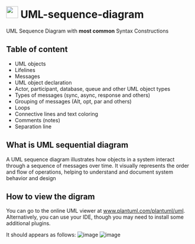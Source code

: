 # <img src="https://github.com/sssshefer/UML-sequence-diagram/assets/63253440/2fb31460-b94b-4740-a601-536a50ec243f" height="32"> UML-sequence-diagram
UML Sequence Diagram with **most common** Syntax Constructions 

## Table of content
  - UML objects
  - Lifelines
  - Messages
  - UML object declaration
  - Actor, participant, database, queue and other UML object types
  - Types of messages (sync, async, response and others)
  - Grouping of messages (Alt, opt, par and others)
  - Loops
  - Connective lines and text coloring
  - Comments (notes)
  - Separation line

## What is UML sequential diagram
A UML sequence diagram illustrates how objects in a system interact through a sequence of messages over time. It visually represents the order and flow of operations, helping to understand and document system behavior and design

## How to view the digram
You can go to the online UML viewer at www.plantuml.com/plantuml/uml. Alternatively, you can use your IDE, though you may need to install some additional plugins.

It should appears as follows:
![image](https://github.com/sssshefer/UML-sequence-diagram/assets/63253440/02cb5109-e215-42fb-a2c0-f0227ebeb765)
![image](https://github.com/sssshefer/UML-sequence-diagram/assets/63253440/7a87318f-6ed1-47f9-94ca-744bf0e23ded)
